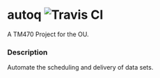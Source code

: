 autoq ![Travis CI](https://travis-ci.org/PickleChops/autoq.svg?branch=master)
=====

A TM470 Project for the OU.

### Description

Automate the scheduling and delivery of data sets.




